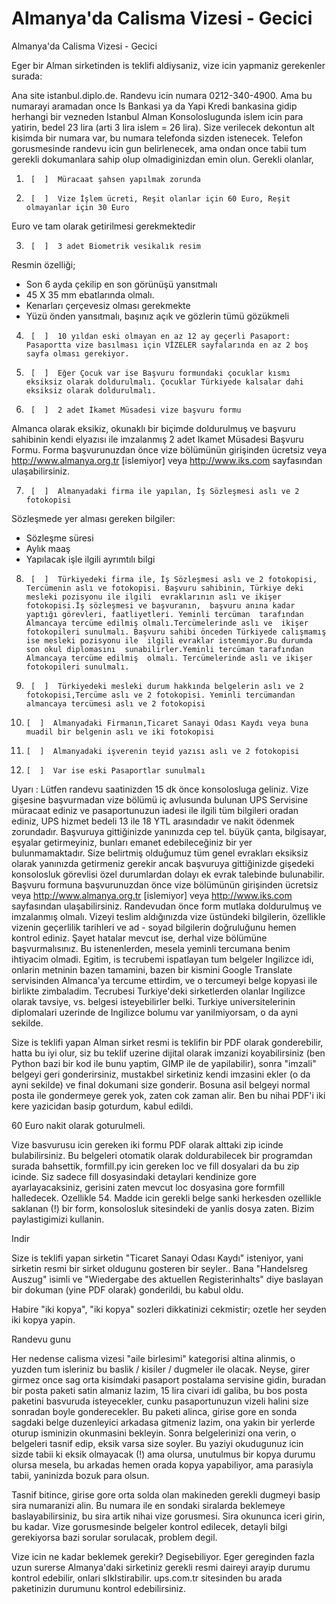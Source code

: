 # Almanya'da Calisma Vizesi - Gecici


Almanya'da Calisma Vizesi - Gecici




Eger bir Alman sirketinden is teklifi aldiysaniz, vize icin yapmaniz gerekenler surada:

Ana site istanbul.diplo.de. Randevu icin numara 0212-340-4900. Ama bu numarayi aramadan once Is Bankasi ya da Yapi Kredi bankasina gidip herhangi bir vezneden Istanbul Alman Konsoloslugunda islem icin para yatirin, bedel 23 lira (arti 3 lira islem = 26 lira). Size verilecek  dekontun alt kisimda bir numara var, bu numara telefonda sizden istenecek. Telefon gorusmesinde randevu icin gun belirlenecek, ama ondan once tabii tum gerekli dokumanlara sahip olup olmadiginizdan emin olun. Gerekli olanlar,

1.      [  ]  Müracaat şahsen yapılmak zorunda

2.      [  ]  Vize İşlem ücreti, Reşit olanlar için 60 Euro, Reşit olmayanlar için 30 Euro
Euro ve tam olarak getirilmesi gerekmektedir

3.      [  ]  3 adet Biometrik vesikalık resim
Resmin özelliği;
* Son 6 ayda çekilip en son görünüşü yansıtmalı
* 45 X 35 mm ebatlarında olmalı.
* Kenarları çerçevesiz olması gerekmekte
* Yüzü önden yansıtmalı, başınız açık ve gözlerin tümü gözükmeli

4.      [  ]  10 yıldan eski olmayan en az 12 ay geçerli Pasaport: Pasaportta vize basılması için VİZELER sayfalarında en az 2 boş sayfa olması gerekiyor.

5.      [  ]  Eğer Çocuk var ise Başvuru formundaki çocuklar kısmı eksiksiz olarak doldurulmalı. Çocuklar Türkiyede kalsalar dahi eksiksiz olarak doldurulmalı.

6.      [  ]  2 adet İkamet Müsadesi vize başvuru formu
Almanca olarak eksikiz, okunaklı bir biçimde doldurulmuş ve başvuru  sahibinin kendi elyazısı ile imzalanmış 2 adet Ikamet Müsadesi Başvuru  Formu. Forma başvurunuzdan önce vize bölümünün girişinden ücretsiz veya http://www.almanya.org.tr [islemiyor] veya http://www.iks.com sayfasından ulaşabilirsiniz.

7.      [  ]  Almanyadaki firma ile yapılan, İş Sözleşmesi aslı ve 2 fotokopisi
Sözleşmede yer alması gereken bilgiler:
- Sözleşme süresi
- Aylık maaş
- Yapılacak işle ilgili ayrımtılı bilgi

8.      [  ]  Türkiyedeki firma ile, İş Sözleşmesi aslı ve 2 fotokopisi, Tercümenin aslı ve fotokopisi. Başvuru sahibinin, Türkiye deki mesleki pozisyonu ile ilgili  evraklarının aslı ve ikişer fotokopisi.İş sözleşmesi ve başvuranın,  başvuru anına kadar yaptığı görevleri, faatliyetleri. Yeminli tercüman  tarafından Almancaya tercüme edilmiş olmalı.Tercümelerinde aslı ve  ikişer fotokopileri sunulmalı. Başvuru sahibi önceden Türkiyede calışmamış ise mesleki pozisyonu ile  ilgili evraklar istenmiyor.Bu durumda son okul diplomasını  sunabilirler.Yeminli tercüman tarafından Almancaya tercüme edilmiş  olmalı. Tercümelerinde aslı ve ikişer fotokopileri sunulmalı.

9.      [  ]  Türkiyedeki mesleki durum hakkında belgelerin aslı ve 2 fotokopisi,Tercüme aslı ve 2 fotokopisi. Yeminli tercümandan almancaya tercümesi aslı ve 2 fotokopisi

10.     [  ]  Almanyadaki Firmanın,Ticaret Sanayi Odası Kaydı veya buna muadil bir belgenin aslı ve iki fotokopisi

11.     [  ]  Almanyadaki işverenin teyid yazısı aslı ve 2 fotokopisi

12.     [  ]  Var ise eski Pasaportlar sunulmalı

Uyarı :
Lütfen randevu saatinizden 15 dk önce konsolosluga geliniz. Vize gişesine başvurmadan vize bölümü iç avlusunda bulunan UPS Servisine  müracaat ediniz ve pasaportunuzun iadesi ile ilgili tüm bilgileri  oradan ediniz, UPS hizmet bedeli 13 ile 18 YTL arasındadır ve nakit  ödenmek zorundadır. Başvuruya gittiğinizde yanınızda cep tel. büyük çanta, bilgisayar,  eşyalar getirmeyiniz, bunları emanet edebileceğiniz bir yer  bulunmamaktadır. Size belirtmiş olduğumuz tüm genel evrakları eksiksiz olarak yanınızda  getirmeniz gerekir ancak başvuruya gittiğinizde gişedeki konsolosluk  görevlisi özel durumlardan dolayı ek evrak talebinde bulunabilir.
Başvuru formuna başvurunuzdan önce vize bölümünün girişinden ücretsiz veya http://www.almanya.org.tr [islemiyor] veya http://www.iks.com sayfasından ulaşabilirsiniz. Randevudan önce form mutlaka doldurulmuş ve imzalanmış olmalı.
Vizeyi teslim aldığınızda vize üstündeki bilgilerin, özellikle vizenin  geçerlilik tarihleri ve ad - soyad bilgilerin doğruluğunu hemen kontrol  ediniz. Şayet hatalar mevcut ise, derhal vize bölümüne başvurmalısınız.
Bu istenenlerden, mesela yeminli tercumana benim ihtiyacim olmadi. Egitim, is tecrubemi ispatlayan tum belgeler Ingilizce idi, onlarin metninin bazen tamamini, bazen bir kismini Google Translate servisinden Almanca'ya tercume ettirdim, ve o tercumeyi belge kopyasi ile birlikte zimbaladim. Tecrubesi Turkiye'deki sirketlerden olanlar Ingilizce olarak tavsiye, vs. belgesi isteyebilirler belki. Turkiye universitelerinin diplomalari uzerinde de Ingilizce bolumu var yanilmiyorsam, o da ayni sekilde.

Size is teklifi yapan Alman sirket resmi is teklifin bir PDF olarak gonderebilir, hatta bu iyi olur, siz bu teklif uzerine dijital olarak imzanizi koyabilirsiniz (ben Python bazi bir kod ile bunu yaptim, GIMP ile de yapilabilir), sonra "imzali" belgeyi geri gonderirsiniz, mustakbel sirketiniz kendi imzasini ekler (o da ayni sekilde) ve final dokumani size gonderir. Bosuna asil belgeyi normal posta ile gondermeye gerek yok, zaten cok zaman alir. Ben bu nihai PDF'i iki kere yazicidan basip goturdum, kabul edildi.

60 Euro nakit olarak goturulmeli.

Vize basvurusu icin gereken  iki formu PDF olarak alttaki zip icinde bulabilirsiniz. Bu belgeleri otomatik olarak doldurabilecek bir programdan surada bahsettik, formfill.py icin gereken loc ve fill dosyalari da bu zip icinde. Siz sadece fill dosyasindaki detaylari kendinize gore ayarlayacaksiniz, gerisini zaten mevcut loc dosyasina gore formfill halledecek. Ozellikle 54. Madde icin gerekli belge sanki herkesden ozellikle saklanan (!) bir form, konsolosluk sitesindeki de yanlis dosya zaten. Bizim paylastigimizi kullanin.

Indir

Size is teklifi yapan sirketin "Ticaret Sanayi Odası Kaydı" isteniyor, yani sirketin resmi bir sirket oldugunu gosteren bir seyler.. Bana "Handelsreg Auszug" isimli ve "Wiedergabe des aktuellen Registerinhalts" diye baslayan bir dokuman (yine PDF olarak) gonderildi, bu kabul oldu.

Habire "iki kopya", "iki kopya" sozleri dikkatinizi cekmistir;  ozetle her seyden iki kopya yapin.

Randevu gunu

Her nedense calisma vizesi "aile birlesimi" kategorisi altina alinmis, o yuzden tum isleriniz bu baslik / kisiler / dugmeler ile olacak. Neyse, girer girmez once sag orta kisimdaki pasaport postalama servisine gidin, buradan bir posta paketi satin almaniz lazim, 15 lira civari idi galiba, bu bos posta paketini basvuruda isteyecekler, cunku pasaportunuzun vizeli halini size sonradan boyle gonderecekler. Bu paketi alinca, girise gore en sonda sagdaki belge duzenleyici arkadasa gitmeniz lazim, ona yakin bir yerlerde oturup isminizin okunmasini bekleyin. Sonra belgelerinizi ona verin, o belgeleri tasnif edip, eksik varsa size soyler. Bu yaziyi okudugunuz icin sizde tabii ki eksik olmayacak (!) ama olursa, unutulmus bir kopya durumu olursa mesela, bu arkadas hemen orada kopya yapabiliyor, ama parasiyla tabii, yaninizda bozuk para olsun.

Tasnif bitince, girise gore orta solda olan makineden gerekli dugmeyi basip sira numaranizi alin. Bu numara ile en sondaki siralarda beklemeye baslayabilirsiniz, bu sira artik nihai vize gorusmesi. Sira okununca iceri girin, bu kadar. Vize gorusmesinde belgeler kontrol edilecek, detayli bilgi gerekiyorsa bazi sorular sorulacak, problem degil.

Vize icin ne kadar beklemek gerekir? Degisebiliyor. Eger gereginden fazla uzun surerse Almanya'daki sirketiniz gerekli resmi daireyi arayip durumu kontrol edebilir, onlari sIkIstirabilir. ups.com.tr sitesinden bu arada paketinizin durumunu kontrol edebilirsiniz.




